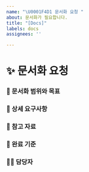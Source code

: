 ```yaml
---
name: "\U0001F4D1 문서화 요청 "
about: 문서화가 필요합니다.
title: "[Docs]"
labels: docs
assignees: ''

---
```


# ✨ 문서화 요청

<!--- 문서화가 필요한 부분을 알려주세요 -->

### 📝 문서화 범위와 목표

<!--- 무엇을 위해 문서화를 하고 범위는 어디까지인지 알려주세요--->


### 🚀 상세 요구사항

<!---문서화에 참고할 것을 알려주세요 -->


### 🔗 참고 자료

<!--참고할 링크 및 코드를 알려주세요-->


### 🎯 완료 기준

<!---DTO 문서화, 달성률 100% 등 목표를 알려주세요--->



### 🧑‍💻 담당자

<!--- 담당자를 @를 사용하여 명시해주세요--->
